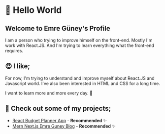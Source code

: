 # 👋 Hello World

## Welcome to Emre Güney's Profile

I am a person who trying to improve himself on the front-end. Mostly I'm work with React.JS. And I'm trying to learn everything what the front-end requires.

## 😍 I like;

For now, I'm trying to understand and improve myself about React.JS and Javascript world. I've also been interested in HTML and CSS for a long time.

I want to learn more and more every day. 🤘

## 🧐 Check out some of my projects;

- [React Budget Planner App](https://github.com/eeguney/react-budget-planner-app) - **Recommended** ✨
- [Mern Next.js Emre Guney Blog](https://github.com/eeguney/mern-next.js-emreguney-blog) - **Recommended** ✨
